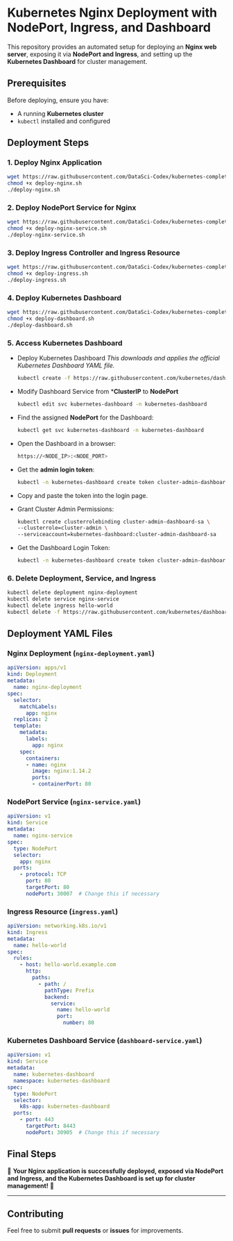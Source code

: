 # Kubernetes Nginx Deployment with NodePort, Ingress, and Dashboard

This repository provides an automated setup for deploying an **Nginx web server**, exposing it via **NodePort and Ingress**, and setting up the **Kubernetes Dashboard** for cluster management.

## Prerequisites

Before deploying, ensure you have:
- A running **Kubernetes cluster**
- `kubectl` installed and configured

## Deployment Steps

### 1. Deploy Nginx Application
```sh
wget https://raw.githubusercontent.com/DataSci-Codex/kubernetes-complete-setup/main/deploy-nginx.sh
chmod +x deploy-nginx.sh
./deploy-nginx.sh
```

### 2. Deploy NodePort Service for Nginx
```sh
wget https://raw.githubusercontent.com/DataSci-Codex/kubernetes-complete-setup/main/deploy-nginx-service.sh
chmod +x deploy-nginx-service.sh
./deploy-nginx-service.sh
```

### 3. Deploy Ingress Controller and Ingress Resource
```sh
wget https://raw.githubusercontent.com/DataSci-Codex/kubernetes-complete-setup/main/deploy-ingress.sh
chmod +x deploy-ingress.sh
./deploy-ingress.sh
```

### 4. Deploy Kubernetes Dashboard
```sh
wget https://raw.githubusercontent.com/DataSci-Codex/kubernetes-complete-setup/main/deploy-dashboard.sh
chmod +x deploy-dashboard.sh
./deploy-dashboard.sh
```

### 5. Access Kubernetes Dashboard
- Deploy Kubernetes Dashboard
*This downloads and applies the official Kubernetes Dashboard YAML file.*
  ```sh
  kubectl create -f https://raw.githubusercontent.com/kubernetes/dashboard/v2.7.0/aio/deploy/recommended.yaml
  ```
- Modify Dashboard Service from ***ClusterIP** to **NodePort**
  ```sh
  kubectl edit svc kubernetes-dashboard -n kubernetes-dashboard
  ```
- Find the assigned **NodePort** for the Dashboard:
  ```sh
  kubectl get svc kubernetes-dashboard -n kubernetes-dashboard
  ```
- Open the Dashboard in a browser:
  ```sh
  https://<NODE_IP>:<NODE_PORT>
  ```
- Get the **admin login token**:
  ```sh
  kubectl -n kubernetes-dashboard create token cluster-admin-dashboard-sa
  ```
- Copy and paste the token into the login page.

- Grant Cluster Admin Permissions:
  ```sh
  kubectl create clusterrolebinding cluster-admin-dashboard-sa \
  --clusterrole=cluster-admin \
  --serviceaccount=kubernetes-dashboard:cluster-admin-dashboard-sa
  ```
- Get the Dashboard Login Token:
  ```sh
  kubectl -n kubernetes-dashboard create token cluster-admin-dashboard-sa
  ```

### 6. Delete Deployment, Service, and Ingress
```sh
kubectl delete deployment nginx-deployment
kubectl delete service nginx-service
kubectl delete ingress hello-world
kubectl delete -f https://raw.githubusercontent.com/kubernetes/dashboard/v2.7.0/aio/deploy/recommended.yaml
```

## Deployment YAML Files

### **Nginx Deployment (`nginx-deployment.yaml`)**
```yaml
apiVersion: apps/v1
kind: Deployment
metadata:
  name: nginx-deployment
spec:
  selector:
    matchLabels:
      app: nginx
  replicas: 2
  template:
    metadata:
      labels:
        app: nginx
    spec:
      containers:
      - name: nginx
        image: nginx:1.14.2
        ports:
        - containerPort: 80
```

### **NodePort Service (`nginx-service.yaml`)**
```yaml
apiVersion: v1
kind: Service
metadata:
  name: nginx-service
spec:
  type: NodePort
  selector:
    app: nginx
  ports:
    - protocol: TCP
      port: 80
      targetPort: 80
      nodePort: 30007  # Change this if necessary
```

### **Ingress Resource (`ingress.yaml`)**
```yaml
apiVersion: networking.k8s.io/v1
kind: Ingress
metadata:
  name: hello-world
spec:
  rules:
    - host: hello-world.example.com
      http:
        paths:
          - path: /
            pathType: Prefix
            backend:
              service:
                name: hello-world
                port:
                  number: 80
```

### **Kubernetes Dashboard Service (`dashboard-service.yaml`)**
```yaml
apiVersion: v1
kind: Service
metadata:
  name: kubernetes-dashboard
  namespace: kubernetes-dashboard
spec:
  type: NodePort
  selector:
    k8s-app: kubernetes-dashboard
  ports:
    - port: 443
      targetPort: 8443
      nodePort: 30905  # Change this if necessary
```

## Final Steps
🎉 **Your Nginx application is successfully deployed, exposed via NodePort and Ingress, and the Kubernetes Dashboard is set up for cluster management!** 🚀  

---

## Contributing
Feel free to submit **pull requests** or **issues** for improvements.

